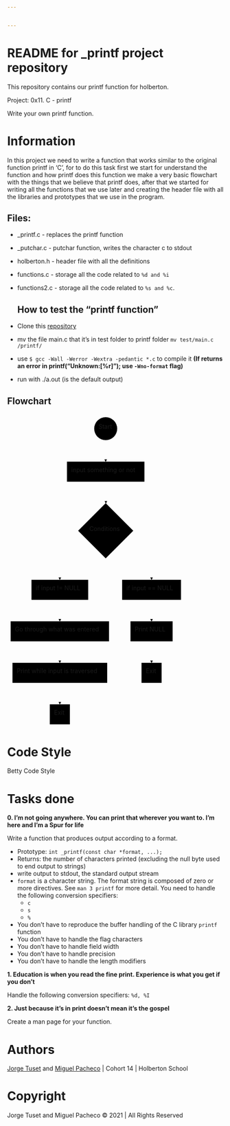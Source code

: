 ```yaml
---


---
```


<h1 id="readme-for-_printf-project-repository">README for _printf project repository</h1>
<p>This repository contains our printf function for holberton.</p>
<p>Project: 0x11. C - printf</p>
<p>Write your own printf function.</p>
<h1 id="information">Information</h1>
<p>In this project we need to write a function that works similar to the original function printf in ‘C’, for to do this task first we start for understand the function and how printf does this function we make a very basic flowchart with the things that we believe that printf does, after that we started for writing all the functions that we use later and creating the header file with all the libraries and prototypes that we use in the program.</p>
<h2 id="files">Files:</h2>
<ul>
<li>
<p>_printf.c - replaces the printf function</p>
</li>
<li>
<p>_putchar.c - putchar function, writes the character c to stdout</p>
</li>
<li>
<p>holberton.h - header file with all the definitions</p>
</li>
<li>
<p>functions.c - storage all the code related to <code>%d and %i</code></p>
</li>
<li>
<p>functions2.c - storage all the code related to <code>%s and %c</code>.</p>
<h2 id="how-to-test-the-printf-function">How to test the “printf function”</h2>
</li>
<li>
<p>Clone this <a href="https://github.com/Miguel22247/printf/">repository</a></p>
</li>
<li>
<p>mv the file main.c that it’s in test folder to printf folder <code>mv test/main.c /printf/</code></p>
</li>
<li>
<p>use  <code>$ gcc -Wall -Werror -Wextra -pedantic *.c</code>  to compile it <strong>(If returns an error in printf(“Unknown:[%r]”); use <code>-Wno-format</code> flag)</strong></p>
</li>
<li>
<p>run with ./a.out (is the default output)</p>
</li>
</ul>
<h2 id="flowchart">Flowchart</h2>
<div class="mermaid"><svg xmlns="http://www.w3.org/2000/svg" id="mermaid-svg-cskFQimvD9l7qrJJ" width="100%" style="max-width: 412.94791412353516px;" viewBox="0 0 412.94791412353516 731.4093856811523"><g transform="translate(-12, -12)"><g class="output"><g class="clusters"></g><g class="edgePaths"><g class="edgePath" style="opacity: 1;"><path class="path" d="M241.52343368530273,73.57291793823242L241.52343368530273,98.57291793823242L241.52343368530273,123.57291793823242" marker-end="url(#arrowhead225)" style="fill:none"></path><defs><marker id="arrowhead225" viewBox="0 0 10 10" refX="9" refY="5" markerUnits="strokeWidth" markerWidth="8" markerHeight="6" orient="auto"><path d="M 0 0 L 10 5 L 0 10 z" class="arrowheadPath" style="stroke-width: 1; stroke-dasharray: 1, 0;"></path></marker></defs></g><g class="edgePath" style="opacity: 1;"><path class="path" d="M241.52343368530273,170.23958587646484L241.52343368530273,195.23958587646484L242.02343368530276,220.73958606719972" marker-end="url(#arrowhead226)" style="fill:none"></path><defs><marker id="arrowhead226" viewBox="0 0 10 10" refX="9" refY="5" markerUnits="strokeWidth" markerWidth="8" markerHeight="6" orient="auto"><path d="M 0 0 L 10 5 L 0 10 z" class="arrowheadPath" style="stroke-width: 1; stroke-dasharray: 1, 0;"></path></marker></defs></g><g class="edgePath" style="opacity: 1;"><path class="path" d="M207.01129864775706,314.23057908141186L134.65103912353516,373.74271392822266L134.65103912353516,398.74271392822266" marker-end="url(#arrowhead227)" style="fill:none"></path><defs><marker id="arrowhead227" viewBox="0 0 10 10" refX="9" refY="5" markerUnits="strokeWidth" markerWidth="8" markerHeight="6" orient="auto"><path d="M 0 0 L 10 5 L 0 10 z" class="arrowheadPath" style="stroke-width: 1; stroke-dasharray: 1, 0;"></path></marker></defs></g><g class="edgePath" style="opacity: 1;"><path class="path" d="M134.65103912353516,445.4093818664551L134.65103912353516,470.4093818664551L134.65103912353516,495.4093818664551" marker-end="url(#arrowhead228)" style="fill:none"></path><defs><marker id="arrowhead228" viewBox="0 0 10 10" refX="9" refY="5" markerUnits="strokeWidth" markerWidth="8" markerHeight="6" orient="auto"><path d="M 0 0 L 10 5 L 0 10 z" class="arrowheadPath" style="stroke-width: 1; stroke-dasharray: 1, 0;"></path></marker></defs></g><g class="edgePath" style="opacity: 1;"><path class="path" d="M134.65103912353516,542.0760498046875L134.65103912353516,567.0760498046875L134.65103912353516,592.0760498046875" marker-end="url(#arrowhead229)" style="fill:none"></path><defs><marker id="arrowhead229" viewBox="0 0 10 10" refX="9" refY="5" markerUnits="strokeWidth" markerWidth="8" markerHeight="6" orient="auto"><path d="M 0 0 L 10 5 L 0 10 z" class="arrowheadPath" style="stroke-width: 1; stroke-dasharray: 1, 0;"></path></marker></defs></g><g class="edgePath" style="opacity: 1;"><path class="path" d="M134.65103912353516,638.7427177429199L134.65103912353516,663.7427177429199L134.65103912353516,688.7427177429199" marker-end="url(#arrowhead230)" style="fill:none"></path><defs><marker id="arrowhead230" viewBox="0 0 10 10" refX="9" refY="5" markerUnits="strokeWidth" markerWidth="8" markerHeight="6" orient="auto"><path d="M 0 0 L 10 5 L 0 10 z" class="arrowheadPath" style="stroke-width: 1; stroke-dasharray: 1, 0;"></path></marker></defs></g><g class="edgePath" style="opacity: 1;"><path class="path" d="M277.0355689307199,314.23057925501007L348.3958282470703,373.74271392822266L348.3958282470703,398.74271392822266" marker-end="url(#arrowhead231)" style="fill:none"></path><defs><marker id="arrowhead231" viewBox="0 0 10 10" refX="9" refY="5" markerUnits="strokeWidth" markerWidth="8" markerHeight="6" orient="auto"><path d="M 0 0 L 10 5 L 0 10 z" class="arrowheadPath" style="stroke-width: 1; stroke-dasharray: 1, 0;"></path></marker></defs></g><g class="edgePath" style="opacity: 1;"><path class="path" d="M348.3958282470703,445.4093818664551L348.3958282470703,470.4093818664551L348.3958282470703,495.4093818664551" marker-end="url(#arrowhead232)" style="fill:none"></path><defs><marker id="arrowhead232" viewBox="0 0 10 10" refX="9" refY="5" markerUnits="strokeWidth" markerWidth="8" markerHeight="6" orient="auto"><path d="M 0 0 L 10 5 L 0 10 z" class="arrowheadPath" style="stroke-width: 1; stroke-dasharray: 1, 0;"></path></marker></defs></g><g class="edgePath" style="opacity: 1;"><path class="path" d="M348.3958282470703,542.0760498046875L348.3958282470703,567.0760498046875L348.3958282470703,592.0760498046875" marker-end="url(#arrowhead233)" style="fill:none"></path><defs><marker id="arrowhead233" viewBox="0 0 10 10" refX="9" refY="5" markerUnits="strokeWidth" markerWidth="8" markerHeight="6" orient="auto"><path d="M 0 0 L 10 5 L 0 10 z" class="arrowheadPath" style="stroke-width: 1; stroke-dasharray: 1, 0;"></path></marker></defs></g></g><g class="edgeLabels"><g class="edgeLabel" transform="" style="opacity: 1;"><g transform="translate(0,0)" class="label"><foreignObject width="0" height="0"><div xmlns="http://www.w3.org/1999/xhtml" style="display: inline-block; white-space: nowrap;"><span class="edgeLabel"></span></div></foreignObject></g></g><g class="edgeLabel" transform="" style="opacity: 1;"><g transform="translate(0,0)" class="label"><foreignObject width="0" height="0"><div xmlns="http://www.w3.org/1999/xhtml" style="display: inline-block; white-space: nowrap;"><span class="edgeLabel"></span></div></foreignObject></g></g><g class="edgeLabel" transform="" style="opacity: 1;"><g transform="translate(0,0)" class="label"><foreignObject width="0" height="0"><div xmlns="http://www.w3.org/1999/xhtml" style="display: inline-block; white-space: nowrap;"><span class="edgeLabel"></span></div></foreignObject></g></g><g class="edgeLabel" transform="" style="opacity: 1;"><g transform="translate(0,0)" class="label"><foreignObject width="0" height="0"><div xmlns="http://www.w3.org/1999/xhtml" style="display: inline-block; white-space: nowrap;"><span class="edgeLabel"></span></div></foreignObject></g></g><g class="edgeLabel" transform="" style="opacity: 1;"><g transform="translate(0,0)" class="label"><foreignObject width="0" height="0"><div xmlns="http://www.w3.org/1999/xhtml" style="display: inline-block; white-space: nowrap;"><span class="edgeLabel"></span></div></foreignObject></g></g><g class="edgeLabel" transform="" style="opacity: 1;"><g transform="translate(0,0)" class="label"><foreignObject width="0" height="0"><div xmlns="http://www.w3.org/1999/xhtml" style="display: inline-block; white-space: nowrap;"><span class="edgeLabel"></span></div></foreignObject></g></g><g class="edgeLabel" transform="" style="opacity: 1;"><g transform="translate(0,0)" class="label"><foreignObject width="0" height="0"><div xmlns="http://www.w3.org/1999/xhtml" style="display: inline-block; white-space: nowrap;"><span class="edgeLabel"></span></div></foreignObject></g></g><g class="edgeLabel" transform="" style="opacity: 1;"><g transform="translate(0,0)" class="label"><foreignObject width="0" height="0"><div xmlns="http://www.w3.org/1999/xhtml" style="display: inline-block; white-space: nowrap;"><span class="edgeLabel"></span></div></foreignObject></g></g><g class="edgeLabel" transform="" style="opacity: 1;"><g transform="translate(0,0)" class="label"><foreignObject width="0" height="0"><div xmlns="http://www.w3.org/1999/xhtml" style="display: inline-block; white-space: nowrap;"><span class="edgeLabel"></span></div></foreignObject></g></g></g><g class="nodes"><g class="node" id="A" transform="translate(241.52343368530273,46.78645896911621)" style="opacity: 1;"><circle x="-26.78645896911621" y="-23.33333396911621" r="26.78645896911621"></circle><g class="label" transform="translate(0,0)"><g transform="translate(-16.78645896911621,-13.333333969116211)"><foreignObject width="33.57291793823242" height="26.666667938232422"><div xmlns="http://www.w3.org/1999/xhtml" style="display: inline-block; white-space: nowrap;">Start</div></foreignObject></g></g></g><g class="node" id="B" transform="translate(241.52343368530273,146.90625190734863)" style="opacity: 1;"><rect rx="0" ry="0" x="-90.23958587646484" y="-23.33333396911621" width="180.4791717529297" height="46.66666793823242"></rect><g class="label" transform="translate(0,0)"><g transform="translate(-80.23958587646484,-13.333333969116211)"><foreignObject width="160.4791717529297" height="26.666667938232422"><div xmlns="http://www.w3.org/1999/xhtml" style="display: inline-block; white-space: nowrap;">input something or not</div></foreignObject></g></g></g><g class="node" id="C" transform="translate(241.52343368530273,284.49114990234375)" style="opacity: 1;"><polygon points="64.25156421661377,0 128.50312843322754,-64.25156421661377 64.25156421661377,-128.50312843322754 0,-64.25156421661377" rx="5" ry="5" transform="translate(-64.25156421661377,64.25156421661377)"></polygon><g class="label" transform="translate(0,0)"><g transform="translate(-38.05729293823242,-13.333333969116211)"><foreignObject width="76.11458587646484" height="26.666667938232422"><div xmlns="http://www.w3.org/1999/xhtml" style="display: inline-block; white-space: nowrap;">Conditions</div></foreignObject></g></g></g><g class="node" id="D" transform="translate(134.65103912353516,422.07604789733887)" style="opacity: 1;"><rect rx="0" ry="0" x="-66.06771087646484" y="-23.33333396911621" width="132.1354217529297" height="46.66666793823242"></rect><g class="label" transform="translate(0,0)"><g transform="translate(-56.067710876464844,-13.333333969116211)"><foreignObject width="112.13542175292969" height="26.666667938232422"><div xmlns="http://www.w3.org/1999/xhtml" style="display: inline-block; white-space: nowrap;">if input != NULL</div></foreignObject></g></g></g><g class="node" id="E" transform="translate(134.65103912353516,518.7427158355713)" style="opacity: 1;"><rect rx="0" ry="0" x="-114.65104675292969" y="-23.33333396911621" width="229.30209350585938" height="46.66666793823242"></rect><g class="label" transform="translate(0,0)"><g transform="translate(-104.65104675292969,-13.333333969116211)"><foreignObject width="209.30209350585938" height="26.666667938232422"><div xmlns="http://www.w3.org/1999/xhtml" style="display: inline-block; white-space: nowrap;">Go through what was entered</div></foreignObject></g></g></g><g class="node" id="F" transform="translate(134.65103912353516,615.4093837738037)" style="opacity: 1;"><rect rx="0" ry="0" x="-110.38021087646484" y="-23.33333396911621" width="220.7604217529297" height="46.66666793823242"></rect><g class="label" transform="translate(0,0)"><g transform="translate(-100.38021087646484,-13.333333969116211)"><foreignObject width="200.7604217529297" height="26.666667938232422"><div xmlns="http://www.w3.org/1999/xhtml" style="display: inline-block; white-space: nowrap;">Print while input is traversed</div></foreignObject></g></g></g><g class="node" id="G" transform="translate(134.65103912353516,712.0760517120361)" style="opacity: 1;"><rect rx="0" ry="0" x="-23.39583396911621" y="-23.33333396911621" width="46.79166793823242" height="46.66666793823242"></rect><g class="label" transform="translate(0,0)"><g transform="translate(-13.395833969116211,-13.333333969116211)"><foreignObject width="26.791667938232422" height="26.666667938232422"><div xmlns="http://www.w3.org/1999/xhtml" style="display: inline-block; white-space: nowrap;">Exit</div></foreignObject></g></g></g><g class="node" id="H" transform="translate(348.3958282470703,422.07604789733887)" style="opacity: 1;"><rect rx="0" ry="0" x="-68.55208587646484" y="-23.33333396911621" width="137.1041717529297" height="46.66666793823242"></rect><g class="label" transform="translate(0,0)"><g transform="translate(-58.552085876464844,-13.333333969116211)"><foreignObject width="117.10417175292969" height="26.666667938232422"><div xmlns="http://www.w3.org/1999/xhtml" style="display: inline-block; white-space: nowrap;">if input == NULL</div></foreignObject></g></g></g><g class="node" id="I" transform="translate(348.3958282470703,518.7427158355713)" style="opacity: 1;"><rect rx="0" ry="0" x="-49.09375" y="-23.33333396911621" width="98.1875" height="46.66666793823242"></rect><g class="label" transform="translate(0,0)"><g transform="translate(-39.09375,-13.333333969116211)"><foreignObject width="78.1875" height="26.666667938232422"><div xmlns="http://www.w3.org/1999/xhtml" style="display: inline-block; white-space: nowrap;">Print NULL</div></foreignObject></g></g></g><g class="node" id="J" transform="translate(348.3958282470703,615.4093837738037)" style="opacity: 1;"><rect rx="0" ry="0" x="-23.39583396911621" y="-23.33333396911621" width="46.79166793823242" height="46.66666793823242"></rect><g class="label" transform="translate(0,0)"><g transform="translate(-13.395833969116211,-13.333333969116211)"><foreignObject width="26.791667938232422" height="26.666667938232422"><div xmlns="http://www.w3.org/1999/xhtml" style="display: inline-block; white-space: nowrap;">Exit</div></foreignObject></g></g></g></g></g></g></svg></div>
<h1 id="code-style">Code Style</h1>
<p>Betty Code Style</p>
<h1 id="tasks-done">Tasks done</h1>
<p><strong>0. I’m not going anywhere. You can print that wherever you want to. I’m here and I’m a Spur for life</strong></p>
<p>Write a function that produces output according to a format.</p>
<ul>
<li>Prototype:  <code>int _printf(const char *format, ...);</code></li>
<li>Returns: the number of characters printed (excluding the null byte used to end output to strings)</li>
<li>write output to stdout, the standard output stream</li>
<li><code>format</code>  is a character string. The format string is composed of zero or more directives. See  <code>man 3 printf</code>  for more detail. You need to handle the following conversion specifiers:
<ul>
<li><code>c</code></li>
<li><code>s</code></li>
<li><code>%</code></li>
</ul>
</li>
<li>You don’t have to reproduce the buffer handling of the C library  <code>printf</code>  function</li>
<li>You don’t have to handle the flag characters</li>
<li>You don’t have to handle field width</li>
<li>You don’t have to handle precision</li>
<li>You don’t have to handle the length modifiers</li>
</ul>
<p><strong>1. Education is when you read the fine print. Experience is what you get if you don’t</strong></p>
<p>Handle the following conversion specifiers: <code>%d, %I</code></p>
<p><strong>2. Just because it’s in print doesn’t mean it’s the gospel</strong></p>
<p>Create a man page for your function.</p>
<h1 id="authors">Authors</h1>
<p><a href="https://github.com/jtusetgraniello">Jorge Tuset</a> and <a href="https://github.com/Miguel22247">Miguel Pacheco</a> | Cohort 14 | Holberton School</p>
<h1 id="copyright">Copyright</h1>
<p>Jorge Tuset and Miguel Pacheco © 2021 | All Rights Reserved</p>

